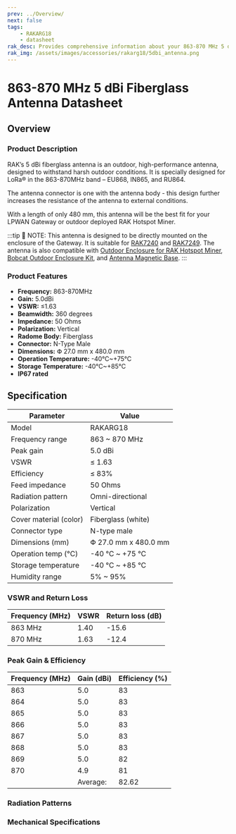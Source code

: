 ```yaml
---
prev: ../Overview/
next: false
tags: 
    - RAKARG18
    - datasheet
rak_desc: Provides comprehensive information about your 863-870 MHz 5 dBi Fiberglass Antenna to help you use it. This information includes technical specifications and characteristics.
rak_img: /assets/images/accessories/rakarg18/5dbi_antenna.png
---
```


# 863-870 MHz 5 dBi Fiberglass Antenna Datasheet

## Overview

### Product Description

RAK’s 5 dBi fiberglass antenna is an outdoor, high-performance antenna, designed to withstand harsh outdoor conditions. It is specially designed for LoRa® in the 863-870MHz band – EU868, IN865, and RU864. 

The antenna connector is one with the antenna body - this design further increases the resistance of the antenna to external conditions.

With a length of only 480 mm, this antenna will be the best fit for your LPWAN Gateway or outdoor deployed RAK Hotspot Miner.

:::tip 📝 NOTE:
This antenna is designed to be directly mounted on the enclosure of the Gateway. It is suitable for [RAK7240](https://docs.rakwireless.com/Product-Categories/WisGate/RAK7240/Overview/) and [RAK7249](https://docs.rakwireless.com/Product-Categories/WisGate/RAK7249/Overview/). The antenna is also compatible with [Outdoor Enclosure for RAK Hotspot Miner](https://docs.rakwireless.com/Product-Categories/Accessories/Outdoor-Enclosure-Kit/Overview/#rak-hotspot-miner-outdoor-case), [Bobcat Outdoor Enclosure Kit](https://docs.rakwireless.com/Product-Categories/Accessories/Bobcat-Enclosure-Kit/Overview/), and [Antenna Magnetic Base](https://docs.rakwireless.com/Product-Categories/Accessories/RAKA0C52/Overview/). 
:::

### Product Features

- **Frequency:** 863-870MHz
- **Gain:** 5.0dBi
- **VSWR:** ≤1.63
- **Beamwidth:** 360 degrees
- **Impedance:** 50 Ohms
- **Polarization:** Vertical
- **Radome Body:** Fiberglass
- **Connector:** N-Type Male
- **Dimensions:** Փ 27.0 mm x 480.0 mm
- **Operation Temperature:** -40°C~+75°C
- **Storage Temperature:** -40°C~+85°C
- **IP67 rated**

<rk-img
  src="/assets/images/accessories/rakarg18/1.png"
  width="30%"
  caption="RAKARG18 Antenna"
/>
## Specification

| Parameter              | Value                |
| ---------------------- | -------------------- |
| Model                  | RAKARG18             |
| Frequency range        | 863 ~ 870 MHz        |
| Peak gain              | 5.0 dBi              |
| VSWR                   | ≤ 1.63               |
| Efficiency             | ≤ 83%                |
| Feed impedance         | 50 Ohms              |
| Radiation pattern      | Omni-directional     |
| Polarization           | Vertical             |
| Cover material (color) | Fiberglass (white)  |
| Connector type         | N-type male          |
| Dimensions (mm)        | Փ 27.0 mm x 480.0 mm |
| Operation temp (°C)    | -40 °C ~ +75 °C      |
| Storage temperature    | -40 °C ~ +85 °C      |
| Humidity range         | 5% ~ 95%             |

### VSWR and Return Loss

| Frequency (MHz) | VSWR | Return loss (dB) |
| --------------- | ---- | ---------------- |
| 863 MHz         | 1.40 | -15.6            |
| 870 MHz         | 1.63 | -12.4            |

<rk-img
  src="/assets/images/accessories/rakarg18/2.png"
  width="60%"
  caption="RAKARG18 VSWR graph"
/>


### Peak Gain & Efficiency

| Frequency (MHz) | Gain (dBi) | Efficiency (%) |
| --------------- | ---------- | -------------- |
| 863             | 5.0        | 83             |
| 864             | 5.0        | 83             |
| 865             | 5.0        | 83             |
| 866             | 5.0        | 83             |
| 867             | 5.0        | 83             |
| 868             | 5.0        | 83             |
| 869             | 5.0        | 82             |
| 870             | 4.9        | 81             |
|                 | Average:   | 82.62          |

### Radiation Patterns

<rk-img
  src="/assets/images/accessories/rakarg18/3.png"
  width="60%"
  caption="RAKARG18 radiation patterns"
/> 


### Mechanical Specifications

<rk-img
  src="/assets/images/accessories/rakarg18/4.png"
  width="60%"
  caption="RAKARG18 mechanical specifications"
/> 
